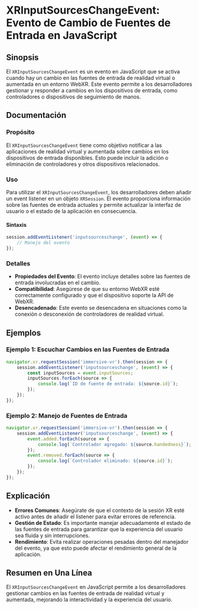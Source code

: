 <!--
Meta Description: # XRInputSourcesChangeEvent: Evento de Cambio de Fuentes de Entrada en JavaScript ## Sinopsis El `XRInputSourcesChangeEvent` es un evento en JavaScrip...
Meta Keywords: entrada, evento, fuentes, las, event
-->

# XRInputSourcesChangeEvent: Evento de Cambio de Fuentes de Entrada en JavaScript

## Sinopsis
El `XRInputSourcesChangeEvent` es un evento en JavaScript que se activa cuando hay un cambio en las fuentes de entrada de realidad virtual o aumentada en un entorno WebXR. Este evento permite a los desarrolladores gestionar y responder a cambios en los dispositivos de entrada, como controladores o dispositivos de seguimiento de manos.

## Documentación
### Propósito
El `XRInputSourcesChangeEvent` tiene como objetivo notificar a las aplicaciones de realidad virtual y aumentada sobre cambios en los dispositivos de entrada disponibles. Esto puede incluir la adición o eliminación de controladores y otros dispositivos relacionados.

### Uso
Para utilizar el `XRInputSourcesChangeEvent`, los desarrolladores deben añadir un event listener en un objeto `XRSession`. El evento proporciona información sobre las fuentes de entrada actuales y permite actualizar la interfaz de usuario o el estado de la aplicación en consecuencia.

#### Sintaxis
```javascript
session.addEventListener('inputsourceschange', (event) => {
    // Manejo del evento
});
```

### Detalles
- **Propiedades del Evento**: El evento incluye detalles sobre las fuentes de entrada involucradas en el cambio.
- **Compatibilidad**: Asegúrese de que su entorno WebXR esté correctamente configurado y que el dispositivo soporte la API de WebXR.
- **Desencadenado**: Este evento se desencadena en situaciones como la conexión o desconexión de controladores de realidad virtual.

## Ejemplos
### Ejemplo 1: Escuchar Cambios en las Fuentes de Entrada
```javascript
navigator.xr.requestSession('immersive-vr').then(session => {
    session.addEventListener('inputsourceschange', (event) => {
        const inputSources = event.inputSources;
        inputSources.forEach(source => {
            console.log(`ID de fuente de entrada: ${source.id}`);
        });
    });
});
```

### Ejemplo 2: Manejo de Fuentes de Entrada
```javascript
navigator.xr.requestSession('immersive-vr').then(session => {
    session.addEventListener('inputsourceschange', (event) => {
        event.added.forEach(source => {
            console.log(`Controlador agregado: ${source.handedness}`);
        });
        event.removed.forEach(source => {
            console.log(`Controlador eliminado: ${source.id}`);
        });
    });
});
```

## Explicación
- **Errores Comunes**: Asegúrate de que el contexto de la sesión XR esté activo antes de añadir el listener para evitar errores de referencia.
- **Gestión de Estado**: Es importante manejar adecuadamente el estado de las fuentes de entrada para garantizar que la experiencia del usuario sea fluida y sin interrupciones.
- **Rendimiento**: Evita realizar operaciones pesadas dentro del manejador del evento, ya que esto puede afectar el rendimiento general de la aplicación.

## Resumen en Una Línea
El `XRInputSourcesChangeEvent` en JavaScript permite a los desarrolladores gestionar cambios en las fuentes de entrada de realidad virtual y aumentada, mejorando la interactividad y la experiencia del usuario.